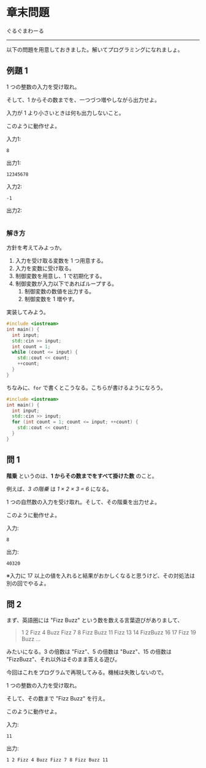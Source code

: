 # 章末問題

ぐるぐまわーる

---

以下の問題を用意しておきました。解いてプログラミングになれましょ。

## 例題 1

1 つの整数の入力を受け取れ。

そして、1 からその数までを、一つづつ増やしながら出力せよ。

入力が 1 より小さいときは何も出力しないこと。


このように動作せよ。

入力1:
```
8
```

出力1:
```
12345678
```

入力2:
```
-1
```

出力2:
```

```

### 解き方

方針を考えてみよっか。

1. 入力を受け取る変数を 1 つ用意する。
2. 入力を変数に受け取る。
3. 制御変数を用意し、1 で初期化する。
4. 制御変数が入力以下であればループする。
   1. 制御変数の数値を出力する。
   2. 制御変数を 1 増やす。

実装してみよう。

```cpp
#include <iostream>
int main() {
  int input;
  std::cin >> input;
  int count = 1;
  while (count <= input) {
    std::cout << count;
    ++count;
  }
}
```

ちなみに、`for` で書くとこうなる。こちらが書けるようになろう。

```cpp
#include <iostream>
int main() {
  int input;
  std::cin >> input;
  for (int count = 1; count <= input; ++count) {
    std::cout << count;
  }
}
```

## 問 1

**階乗** というのは、**1 からその数までをすべて掛けた数** のこと。

例えば、*3 の階乗* は *1 × 2 × 3 = 6* になる。

1 つの自然数の入力を受け取れ。そして、その階乗を出力せよ。

このように動作せよ。


入力:
```
8
```

出力:
```
40320
```

※入力に 17 以上の値を入れると結果がおかしくなると思うけど、その対処法は別の回でやるよ。

## 問 2

まず、英語圏には "Fizz Buzz" という数を数える言葉遊びがありまして、

> 1 2 Fizz 4 Buzz Fizz 7 8 Fizz Buzz 11 Fizz 13 14 FizzBuzz 16 17 Fizz 19 Buzz  ...

みたいになる。3 の倍数は "Fizz"、5 の倍数は "Buzz"、15 の倍数は "FizzBuzz"、それ以外はそのまま答える遊び。

今回はこれをプログラムで再現してみる。機械は失敗しないので。


1 つの整数の入力を受け取れ。

そして、その数まで "Fizz Buzz" を行え。


このように動作せよ。

入力:
```
11
```

出力:
```
1 2 Fizz 4 Buzz Fizz 7 8 Fizz Buzz 11
```
